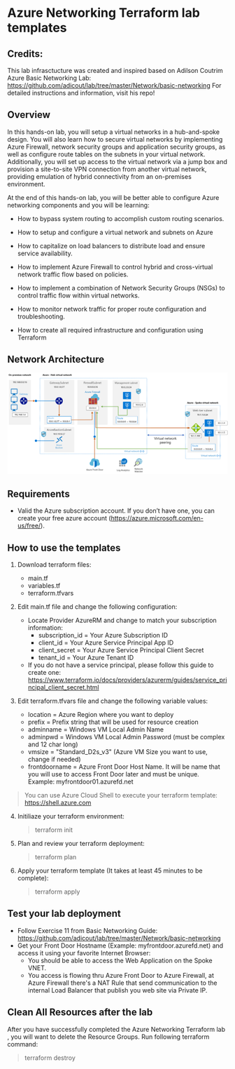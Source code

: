 # Azure Networking Terraform lab templates

## Credits:
This lab infrasctucture was created and inspired based on Adilson Coutrim Azure Basic Networking Lab:
https://github.com/adicout/lab/tree/master/Network/basic-networking
For detailed instructions and information, visit his repo!

## Overview

 In this hands-on lab, you will setup a virtual networks in a hub-and-spoke design. You will also learn how to secure virtual networks by implementing Azure Firewall, network security groups and application security groups, as well as configure route tables on the subnets in your virtual network. Additionally, you will set up access to the virtual network via a jump box and provision a site-to-site VPN connection from another virtual network, providing emulation of hybrid connectivity from an on-premises environment.

At the end of this hands-on lab, you will be better able to configure Azure networking components and you will be learning:

- How to bypass system routing to accomplish custom routing scenarios.

- How to setup and configure a virtual network and subnets on Azure

- How to capitalize on load balancers to distribute load and ensure service availability.

- How to implement Azure Firewall to control hybrid and cross-virtual network traffic flow based on policies.

- How to implement a combination of Network Security Groups (NSGs)  to control traffic flow within virtual networks.

- How to monitor network traffic for proper route configuration and troubleshooting.

- How to create all required infrastructure and configuration using Terraform

## Network Architecture

![Network Architecture](./images/basic_network.png)

## Requirements

- Valid the Azure subscription account. If you don’t have one, you can create your free azure account (https://azure.microsoft.com/en-us/free/).

## How to use the templates

1. Download terraform files:
   * main.tf
   * variables.tf
   * terraform.tfvars
   
2. Edit main.tf file and change the following configuration:
   * Locate Provider AzureRM and change to match your subscription information:
     * subscription_id = Your Azure Subscription ID
     * client_id       = Your Azure Service Principal App ID
     * client_secret   = Your Azure Service Principal Client Secret
     * tenant_id       = Your Azure Tenant ID
    * If you do not have a service principal, please follow this guide to create one:
    https://www.terraform.io/docs/providers/azurerm/guides/service_principal_client_secret.html
    
3. Edit terraform.tfvars file and change the following variable values:
   * location = Azure Region where you want to deploy
   * prefix = Prefix string that will be used for resource creation
   * adminname = Windows VM Local Admin Name
   * adminpwd = Windows VM Local Admin Password (must be complex and 12 char long)
   * vmsize = "Standard_D2s_v3" (Azure VM Size you want to use, change if needed)
   * frontdoorname = Azure Front Door Host Name. It will be name that you will use to access Front Door later and must be unique.  
     Example: myfrontdoor01.azurefd.net

> You can use Azure Cloud Shell to execute your terraform template: https://shell.azure.com 

4. Initiliaze your terraform environment:
   
   > terraform init
   
5. Plan and review your terraform deployment:
   
   > terraform plan
   
6. Apply your terraform template (It takes at least 45 minutes to be complete):

   > terraform apply

## Test your lab deployment

* Follow Exercise 11 from Basic Networking Guide: https://github.com/adicout/lab/tree/master/Network/basic-networking
* Get your Front Door Hostname (Example: myfrontdoor.azurefd.net) and access it using your favorite Internet Browser:
  * You should be able to access the Web Application on the Spoke VNET.
  * You access is flowing thru Azure Front Door to Azure Firewall, at Azure Firewall there's a NAT Rule that send communication to the internal Load Balancer that publish you web site via Private IP.

## Clean All Resources after the lab

After you have successfully completed the Azure Networking Terraform lab , you will want to delete the Resource Groups. Run following terraform command:

   > terraform destroy

